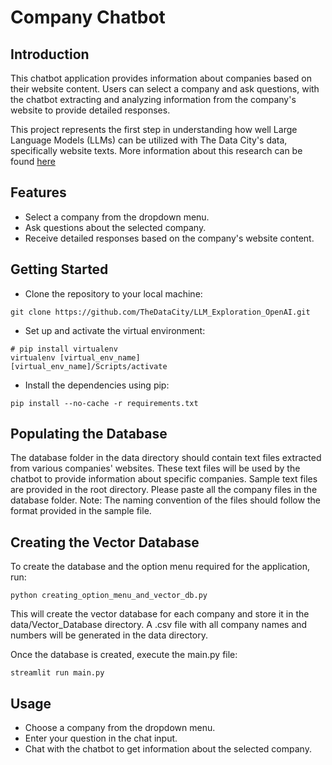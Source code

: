 # Company Chatbot

## Introduction
This chatbot application provides information about companies based on their website content. Users can select a company and ask questions, with the chatbot extracting and analyzing information from the company's website to provide detailed responses.

This project represents the first step in understanding how well Large Language Models (LLMs) can be utilized with The Data City's data, specifically website texts. More information about this research can be found  [here](docs/project.md) 

## Features
- Select a company from the dropdown menu.
- Ask questions about the selected company.
- Receive detailed responses based on the company's website content.

## Getting Started
- Clone the repository to your local machine:
```shell
git clone https://github.com/TheDataCity/LLM_Exploration_OpenAI.git
```
- Set up and activate the virtual environment:
```shell
# pip install virtualenv
virtualenv [virtual_env_name]
[virtual_env_name]/Scripts/activate   

```
- Install the dependencies using pip:
```shell
pip install --no-cache -r requirements.txt
```
## Populating the Database
The database folder in the data directory should contain text files extracted from various companies' websites. These text files will be used by the chatbot to provide information about specific companies. Sample text files are provided in the root directory. Please paste all the company files in the database folder.
Note: The naming convention of the files should follow the format provided in the sample file.

## Creating the Vector Database
To create the database and the option menu required for the application, run:
```shell
python creating_option_menu_and_vector_db.py
```
This will create the vector database for each company and store it in the data/Vector_Database directory. A .csv file with all company names and numbers will be generated in the data directory.

Once the database is created, execute the main.py file:
```shell
streamlit run main.py
```

## Usage
- Choose a company from the dropdown menu.
- Enter your question in the chat input.
- Chat with the chatbot to get information about the selected company.
